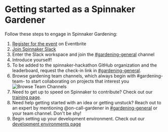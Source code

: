 # Getting started as a Spinnaker Gardener

Follow these steps to engage in Spinnaker Gardening:
1. [Register for the event](https://go.armory.io/gardening) on Eventbrite
1. [Join Spinnaker Slack](https://join.spinnaker.io)
1. Enter the Slack workspace and join the [#gardening-general](https://spinnakerteam.slack.com/archives/CV4A90DPF) channel
1. Introduce yourself!
1. To be added to the spinnaker-hackathon GitHub organization and the leaderboard, request the check-in link in [#gardening-general](https://spinnakerteam.slack.com/archives/CV4A90DPF).
1. Browse gardening team channels, which always begin with #gardening-team- to start collaborating on projects that interest you
![Browse Team Channels](https://p-qKFvWn.b3.n0.cdn.getcloudapp.com/items/9ZujkE8z/Image%202020-07-18%20at%209.06.08%20PM.png?v=2af37bb659a71050fab1d8fda51e82a0|width=10)
1. Need to get up to speed on Spinnaker to contribute? Check out our [training page](training.md).
1. Need help getting started with an idea or getting unstuck? Reach out to an expert by mentioning @on-call-gardener in [#gardening-general](https://spinnakerteam.slack.com/archives/CV4A90DPF) or your team channel. Don't be shy!
1. Begin setting up your development environment. Check out our [development environments page](development-environments.md)
